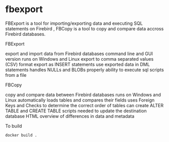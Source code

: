fbexport
========

FBExport is a tool for importing/exporting data and executing SQL statements on Firebird , FBCopy is a tool to copy and compare data accross Firebird databases.


FBExport

export and import data from Firebird databases
command line and GUI version
runs on Windows and Linux
export to comma separated values (CSV) format
export as INSERT statements
use exported data in DML statements
handles NULLs and BLOBs properly
ability to execute sql scripts from a file

FBCopy

copy and compare data between Firebird databases
runs on Windows and Linux
automatically loads tables and compares their fields
uses Foreign Keys and Checks to determine the correct order of tables
can create ALTER TABLE and CREATE TABLE scripts needed to update the destination database
HTML overview of differences in data and metadata


To build
```bash
docker build .
```
